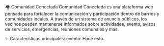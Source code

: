 🏘️ Comunidad Conectada
Comunidad Conectada es una plataforma web pensada para fortalecer la comunicación y participación dentro de barrios y comunidades locales. A través de un sistema de anuncio públicos, los vecinos pueden mantenerse informados sobre actividades, evento, avisos de servicios, emergencias, reuniones comunales y más.

✨ Características principales:
evento: Hace esto..